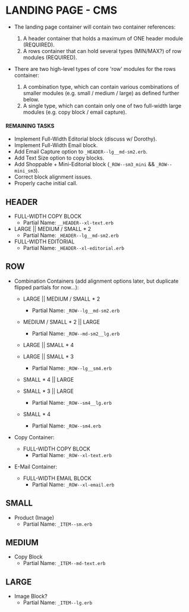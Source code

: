 # LANDING PAGE - CMS

- The landing page container will contain two container references:
  1) A header container that holds a maximum of ONE header module (REQUIRED).
  2) A rows container that can hold several types (MIN/MAX?) of row modules (REQUIRED).

- There are two high-level types of core 'row' modules for the rows container:
  1) A combination type, which can contain various combinations of smaller modules (e.g. small / medium / large) as defined further below.
  2) A single type, which can contain only one of two full-width large modules (e.g. copy block / email capture).

#### REMAINING TASKS
  - Implement Full-Width Editorial block (discuss w/ Dorothy).
  - Implement Full-Width Email block.
  - Add Email Capture option to `_HEADER--lg__md-sm2.erb`.
  - Add Text Size option to copy blocks.
  - Add Shoppable + Mini-Editorial block (`_ROW--sm3_mini` && `_ROW--mini_sm3`).
  - Correct block alignment issues.
  - Properly cache initial call.

## HEADER
  - FULL-WIDTH COPY BLOCK
    - Partial Name: `__HEADER--xl-text.erb`
  - LARGE || MEDIUM / SMALL * 2
    - Partial Name: `_HEADER--lg__md-sm2.erb`
  - FULL-WIDTH EDITORIAL
    - Partial Name: `_HEADER--xl-editorial.erb`

## ROW

- Combination Containers (add alignment options later, but duplicate flipped partials for now...):

  - LARGE || MEDIUM / SMALL * 2
    - Partial Name: `_ROW--lg__md-sm2.erb`
  - MEDIUM / SMALL * 2 || LARGE
    - Partial Name: `_ROW--md-sm2__lg.erb`

  - LARGE || SMALL * 4
  - LARGE || SMALL * 3
    - Partial Name: `_ROW--lg__sm4.erb`
  - SMALL * 4 || LARGE
  - SMALL * 3 || LARGE
    - Partial Name: `_ROW--sm4__lg.erb`

  - SMALL * 4
    - Partial Name: `_ROW--sm4.erb`

- Copy Container:
  - FULL-WIDTH COPY BLOCK
    - Partial Name: `_ROW--xl-text.erb`

- E-Mail Container:
  - FULL-WIDTH EMAIL BLOCK
    - Partial Name: `_ROW--xl-email.erb`

## SMALL
- Product (Image)
  - Partial Name: `_ITEM--sm.erb`

## MEDIUM
- Copy Block
  - Partial Name: `_ITEM--md-text.erb`

## LARGE
- Image Block?
  - Partial Name: `_ITEM--lg.erb`


